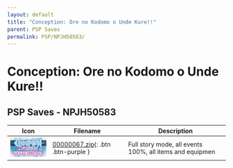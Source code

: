 ```yaml
---
layout: default
title: "Conception: Ore no Kodomo o Unde Kure!!"
parent: PSP Saves
permalink: PSP/NPJH50583/
---
```

# Conception: Ore no Kodomo o Unde Kure!!

## PSP Saves - NPJH50583

| Icon | Filename | Description |
|------|----------|-------------|
| ![Conception: Ore no Kodomo o Unde Kure!!](ICON0.PNG) | [00000067.zip](00000067.zip){: .btn .btn-purple } | Full story mode, all events 100%, all items and equipmen |
